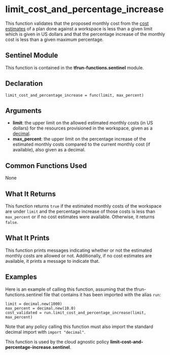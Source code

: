 # limit_cost_and_percentage_increase
This function validates that the proposed monthly cost from the [cost estimates](https://www.terraform.io/docs/cloud/cost-estimation/index.html) of a plan done against a workspace is less than a given limit which is given in US dollars and that the percentage increase of the monthly cost is less than a given maximum percentage.

## Sentinel Module
This function is contained in the **tfrun-functions.sentinel** module.

## Declaration
`limit_cost_and_percentage_increase = func(limit, max_percent)`

## Arguments
* **limit**: the upper limit on the allowed estimated monthly costs (in US dollars) for the resources provisioned in the workspace, given as a [decimal](https://docs.hashicorp.com/sentinel/imports/decimal/).
* **max_percent**: the upper limit on the percentage increase of the estimated monthly costs compared to the current monthly cost (if available), also given as a decimal.

## Common Functions Used
None

## What It Returns
This function returns `true` if the estimated monthly costs of the workspace are under `limit` and the percentage increase of those costs is less than `max_percent` or if no cost estimates were available. Otherwise, it returns `false`.

## What It Prints
This function prints messages indicating whether or not the estimated monthly costs are allowed or not. Additionally, if no cost estimates are available, it prints a message to indicate that.

## Examples
Here is an example of calling this function, assuming that the tfrun-functions.sentinel file that contains it has been imported with the alias `run`:
```
limit = decimal.new(1000)
max_percent = decimal.new(10.0)
cost_validated = run.limit_cost_and_percentage_increase(limit, max_percent)
```
Note that any policy calling this function must also import the standard decimal import with `import "decimal"`.

This function is used by the cloud agnostic policy **limit-cost-and-percentage-increase.sentinel**.
